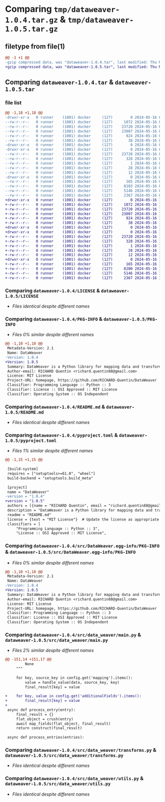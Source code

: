 # Comparing `tmp/dataweaver-1.0.4.tar.gz` & `tmp/dataweaver-1.0.5.tar.gz`

## filetype from file(1)

```diff
@@ -1 +1 @@
-gzip compressed data, was "dataweaver-1.0.4.tar", last modified: Thu May 16 09:04:40 2024, max compression
+gzip compressed data, was "dataweaver-1.0.5.tar", last modified: Thu May 16 13:07:53 2024, max compression
```

## Comparing `dataweaver-1.0.4.tar` & `dataweaver-1.0.5.tar`

### file list

```diff
@@ -1,18 +1,18 @@
-drwxr-xr-x   0 runner    (1001) docker     (127)        0 2024-05-16 09:04:40.532630 dataweaver-1.0.4/
--rw-r--r--   0 runner    (1001) docker     (127)     1072 2024-05-16 09:04:36.000000 dataweaver-1.0.4/LICENSE
--rw-r--r--   0 runner    (1001) docker     (127)    23720 2024-05-16 09:04:40.532630 dataweaver-1.0.4/PKG-INFO
--rw-r--r--   0 runner    (1001) docker     (127)    23007 2024-05-16 09:04:36.000000 dataweaver-1.0.4/README.md
--rw-r--r--   0 runner    (1001) docker     (127)      924 2024-05-16 09:04:36.000000 dataweaver-1.0.4/pyproject.toml
--rw-r--r--   0 runner    (1001) docker     (127)       38 2024-05-16 09:04:40.532630 dataweaver-1.0.4/setup.cfg
-drwxr-xr-x   0 runner    (1001) docker     (127)        0 2024-05-16 09:04:40.528630 dataweaver-1.0.4/src/
-drwxr-xr-x   0 runner    (1001) docker     (127)        0 2024-05-16 09:04:40.532630 dataweaver-1.0.4/src/DataWeaver.egg-info/
--rw-r--r--   0 runner    (1001) docker     (127)    23720 2024-05-16 09:04:40.000000 dataweaver-1.0.4/src/DataWeaver.egg-info/PKG-INFO
--rw-r--r--   0 runner    (1001) docker     (127)      328 2024-05-16 09:04:40.000000 dataweaver-1.0.4/src/DataWeaver.egg-info/SOURCES.txt
--rw-r--r--   0 runner    (1001) docker     (127)        1 2024-05-16 09:04:40.000000 dataweaver-1.0.4/src/DataWeaver.egg-info/dependency_links.txt
--rw-r--r--   0 runner    (1001) docker     (127)       28 2024-05-16 09:04:40.000000 dataweaver-1.0.4/src/DataWeaver.egg-info/requires.txt
--rw-r--r--   0 runner    (1001) docker     (127)       12 2024-05-16 09:04:40.000000 dataweaver-1.0.4/src/DataWeaver.egg-info/top_level.txt
-drwxr-xr-x   0 runner    (1001) docker     (127)        0 2024-05-16 09:04:40.532630 dataweaver-1.0.4/src/data_weaver/
--rw-r--r--   0 runner    (1001) docker     (127)      165 2024-05-16 09:04:36.000000 dataweaver-1.0.4/src/data_weaver/__init__.py
--rw-r--r--   0 runner    (1001) docker     (127)     8103 2024-05-16 09:04:36.000000 dataweaver-1.0.4/src/data_weaver/main.py
--rw-r--r--   0 runner    (1001) docker     (127)     5146 2024-05-16 09:04:36.000000 dataweaver-1.0.4/src/data_weaver/transforms.py
--rw-r--r--   0 runner    (1001) docker     (127)     2367 2024-05-16 09:04:36.000000 dataweaver-1.0.4/src/data_weaver/utils.py
+drwxr-xr-x   0 runner    (1001) docker     (127)        0 2024-05-16 13:07:53.229403 dataweaver-1.0.5/
+-rw-r--r--   0 runner    (1001) docker     (127)     1072 2024-05-16 13:07:47.000000 dataweaver-1.0.5/LICENSE
+-rw-r--r--   0 runner    (1001) docker     (127)    23720 2024-05-16 13:07:53.229403 dataweaver-1.0.5/PKG-INFO
+-rw-r--r--   0 runner    (1001) docker     (127)    23007 2024-05-16 13:07:47.000000 dataweaver-1.0.5/README.md
+-rw-r--r--   0 runner    (1001) docker     (127)      924 2024-05-16 13:07:47.000000 dataweaver-1.0.5/pyproject.toml
+-rw-r--r--   0 runner    (1001) docker     (127)       38 2024-05-16 13:07:53.229403 dataweaver-1.0.5/setup.cfg
+drwxr-xr-x   0 runner    (1001) docker     (127)        0 2024-05-16 13:07:53.225403 dataweaver-1.0.5/src/
+drwxr-xr-x   0 runner    (1001) docker     (127)        0 2024-05-16 13:07:53.229403 dataweaver-1.0.5/src/DataWeaver.egg-info/
+-rw-r--r--   0 runner    (1001) docker     (127)    23720 2024-05-16 13:07:53.000000 dataweaver-1.0.5/src/DataWeaver.egg-info/PKG-INFO
+-rw-r--r--   0 runner    (1001) docker     (127)      328 2024-05-16 13:07:53.000000 dataweaver-1.0.5/src/DataWeaver.egg-info/SOURCES.txt
+-rw-r--r--   0 runner    (1001) docker     (127)        1 2024-05-16 13:07:53.000000 dataweaver-1.0.5/src/DataWeaver.egg-info/dependency_links.txt
+-rw-r--r--   0 runner    (1001) docker     (127)       28 2024-05-16 13:07:53.000000 dataweaver-1.0.5/src/DataWeaver.egg-info/requires.txt
+-rw-r--r--   0 runner    (1001) docker     (127)       12 2024-05-16 13:07:53.000000 dataweaver-1.0.5/src/DataWeaver.egg-info/top_level.txt
+drwxr-xr-x   0 runner    (1001) docker     (127)        0 2024-05-16 13:07:53.229403 dataweaver-1.0.5/src/data_weaver/
+-rw-r--r--   0 runner    (1001) docker     (127)      165 2024-05-16 13:07:47.000000 dataweaver-1.0.5/src/data_weaver/__init__.py
+-rw-r--r--   0 runner    (1001) docker     (127)     8200 2024-05-16 13:07:47.000000 dataweaver-1.0.5/src/data_weaver/main.py
+-rw-r--r--   0 runner    (1001) docker     (127)     5146 2024-05-16 13:07:47.000000 dataweaver-1.0.5/src/data_weaver/transforms.py
+-rw-r--r--   0 runner    (1001) docker     (127)     2367 2024-05-16 13:07:47.000000 dataweaver-1.0.5/src/data_weaver/utils.py
```

### Comparing `dataweaver-1.0.4/LICENSE` & `dataweaver-1.0.5/LICENSE`

 * *Files identical despite different names*

### Comparing `dataweaver-1.0.4/PKG-INFO` & `dataweaver-1.0.5/PKG-INFO`

 * *Files 0% similar despite different names*

```diff
@@ -1,10 +1,10 @@
 Metadata-Version: 2.1
 Name: DataWeaver
-Version: 1.0.4
+Version: 1.0.5
 Summary: DataWeaver is a Python library for mapping data and transform object to an other. It offers flexible field mapping through a simple configuration object, enabling easy data integration and transformation for analysis and processing.
 Author-email: RICHARD Quentin <richard.quentin88@gmail.com>
 License: MIT License
 Project-URL: homepage, https://github.com/RICHARD-Quentin/DataWeaver
 Classifier: Programming Language :: Python :: 3
 Classifier: License :: OSI Approved :: MIT License
 Classifier: Operating System :: OS Independent
```

### Comparing `dataweaver-1.0.4/README.md` & `dataweaver-1.0.5/README.md`

 * *Files identical despite different names*

### Comparing `dataweaver-1.0.4/pyproject.toml` & `dataweaver-1.0.5/pyproject.toml`

 * *Files 1% similar despite different names*

```diff
@@ -1,15 +1,15 @@
 
 [build-system]
 requires = ["setuptools>=61.0", "wheel"]
 build-backend = "setuptools.build_meta"
 
 [project]
 name = "DataWeaver"
-version = "1.0.4"
+version = "1.0.5"
 authors = [{name = "RICHARD Quentin", email = "richard.quentin88@gmail.com"}]
 description = "DataWeaver is a Python library for mapping data and transform object to an other. It offers flexible field mapping through a simple configuration object, enabling easy data integration and transformation for analysis and processing."
 readme = "README.md"
 license = {text = "MIT License"}  # Update the license as appropriate
 classifiers = [
     "Programming Language :: Python :: 3",
     "License :: OSI Approved :: MIT License",
```

### Comparing `dataweaver-1.0.4/src/DataWeaver.egg-info/PKG-INFO` & `dataweaver-1.0.5/src/DataWeaver.egg-info/PKG-INFO`

 * *Files 0% similar despite different names*

```diff
@@ -1,10 +1,10 @@
 Metadata-Version: 2.1
 Name: DataWeaver
-Version: 1.0.4
+Version: 1.0.5
 Summary: DataWeaver is a Python library for mapping data and transform object to an other. It offers flexible field mapping through a simple configuration object, enabling easy data integration and transformation for analysis and processing.
 Author-email: RICHARD Quentin <richard.quentin88@gmail.com>
 License: MIT License
 Project-URL: homepage, https://github.com/RICHARD-Quentin/DataWeaver
 Classifier: Programming Language :: Python :: 3
 Classifier: License :: OSI Approved :: MIT License
 Classifier: Operating System :: OS Independent
```

### Comparing `dataweaver-1.0.4/src/data_weaver/main.py` & `dataweaver-1.0.5/src/data_weaver/main.py`

 * *Files 2% similar despite different names*

```diff
@@ -151,14 +151,17 @@
         None
     """
     
     for key, source_key in config.get('mapping').items():
         value = handle_value(data, source_key, key)
         final_result[key] = value
 
+    for key, value in config.get('additionalFields').items():
+        final_result[key] = value
+
 async def process_entry(entry):
     final_result = {}
     flat_object = crush(entry)
     await map_fields(flat_object, final_result)
     return construct(final_result)
 
 async def process_entries(entries):
```

### Comparing `dataweaver-1.0.4/src/data_weaver/transforms.py` & `dataweaver-1.0.5/src/data_weaver/transforms.py`

 * *Files identical despite different names*

### Comparing `dataweaver-1.0.4/src/data_weaver/utils.py` & `dataweaver-1.0.5/src/data_weaver/utils.py`

 * *Files identical despite different names*

